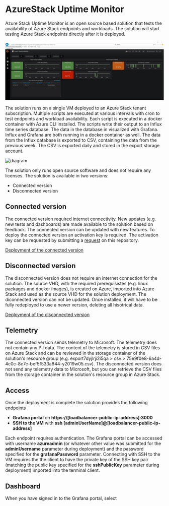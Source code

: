 # AzureStack Uptime Monitor

Azure Stack Uptime Monitor is an open source based solution that tests the availability of Azure Stack endpoints and workloads. The solution will start testing Azure Stack endpoints directly after it is deployed. 

![diagram](images/grafana.png)

The solution runs on a single VM deployed to an Azure Stack tenant subscription. Multiple scripts are executed at various intervals with cron to test endpoints and workload availability. Each script is executed in a docker container with Azure CLI installed. The scripts write their output to an Influx time series database. The data in the database in visualized with Grafana. Influx and Grafana are both running in a docker container as well.
The data from the Influx database is exported to CSV, containing the data from the previous week. The CSV is exported daily and stored in the export storage account.

![diagram](images/diagram.png)

The solution only runs open source software and does not require any licenses. The solution is available in two versions:

- Connected version
- Disconnected version

## Connected version
The connected version required internet connectivity. New updates (e.g. new tests and dashboards) are made available to the solution based on feedback. The connected version can be updated with new features.
To deploy the connected version an activation key is required. The activation key can be requested by submitting a [request](https://github.com/Azure/azurestack-uptime-monitor/issues/new?assignees=&labels=&template=request-activation-key.md&title=Please+provide+me+with+an+activation+key) on this repository.

[Deployment of the connected version](/docs/Connected.md)

## Disconnected version
The disconnected version does not require an internet connection for the solution. The source VHD, with the required prerequisistes (e.g. linux packages and docker images), is created on Azure, imported into Azure Stack and used as the source VHD for the solution deployment. The diconnected version can not be updated. Once installed, it will have to be fully redeployed to use a newer version, deleting all hisotrical data.

[Deployment of the disconnected version](/docs/Disconnected.md)

## Telemetry
The connected version sends telemetry to Microsoft. The telemetry does not contain any PII data.  The content of the telemetry is stored in CSV files on Azure Stack and can be reviewed in the storage container of the solution's resource group (e.g. export7dyjlrji2i5qa > csv > 75e9f0e8-6a4d-4c0c-8c7c-bef5f533a844-y2019w05.csv). The disconnected version does not send any telemetry data to Microsoft, but you can retrieve the CSV files from the storage container in the solution's resource group in Azure Stack.

## Access
Once the deployment is complete the solution provides the following endpoints

- **Grafana portal** on **https://[loadbalancer-public-ip-address]:3000**
- **SSH to the VM** with **ssh [adminUserName]@[loadbalancer-public-ip-address]**

Each endpoint requires authentication. The Grafana portal can be accessed with username **azureadmin** (or whatever other value was submitted for the **adminUsername** parameter during deployment) and the password specified for the **grafanaPassword** parameter. Connecting with SSH to the VM requires the the client to have the private key of the SSH key pair (matching the public key specified for the **sshPublicKey** parameter during deployment) imported into the terminal client.

## Dashboard
When you have signed in to the Grafana portal, select 
